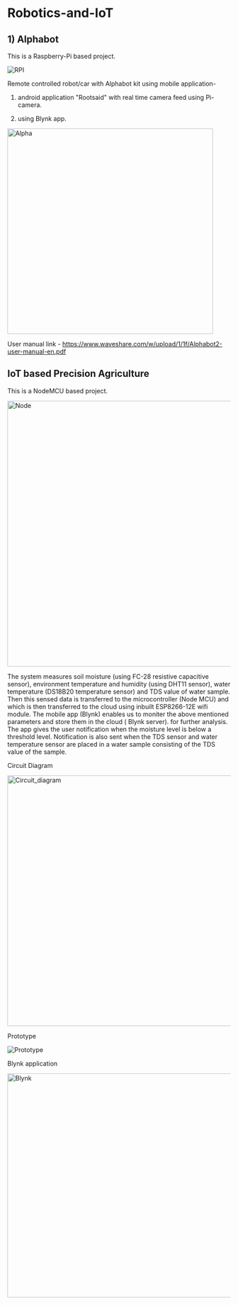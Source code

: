 # Robotics-and-IoT

## 1) Alphabot

This is a Raspberry-Pi based project.

![RPI](https://github.com/Aditya20101/Robotics-and-IoT/assets/75621797/30382365-93ad-4eb5-865c-7cc8d6d907cc)


Remote controlled robot/car with Alphabot kit using  mobile application-

1) android application "Rootsaid" with real time camera feed using Pi-camera. 

2) using Blynk app.

<img width="464" alt="Alpha" src="https://github.com/Aditya20101/Robotics-and-IoT/assets/75621797/e80b7fec-4b72-426c-87fe-24a18f57194a">

User manual link - https://www.waveshare.com/w/upload/1/1f/Alphabot2-user-manual-en.pdf




## IoT based Precision Agriculture

This is a NodeMCU based project.

<img width="600" alt="Node" src="https://github.com/Aditya20101/Robotics-and-IoT/assets/75621797/e9140596-e571-4847-8abe-91776f611e01">


The system measures soil moisture (using FC-28 resistive capacitive sensor), environment temperature and humidity (using DHT11 sensor), water temperature (DS18B20 temperature sensor) and TDS value of water sample. Then this sensed data is transferred to the microcontroller (Node MCU) and which is then transferred to the cloud using inbuilt ESP8266-12E wifi module. The mobile app (Blynk) enables us to moniter the above mentioned parameters and store them in the cloud ( Blynk server). for further analysis. The app gives the user notification when the moisture level is below a threshold level. Notification is also sent when the TDS sensor and water temperature sensor are placed in a water sample consisting of the TDS value of the sample.

Circuit Diagram

<img width="566" alt="Circuit_diagram" src="https://github.com/Aditya20101/Robotics-and-IoT/assets/75621797/f497e2eb-862f-41d7-8fdf-2b1ce18137ed">


Prototype

![Prototype](https://github.com/Aditya20101/Robotics-and-IoT/assets/75621797/af932521-0cb4-477d-83e2-378aacaf5520)


Blynk application

<img width="506" alt="Blynk" src="https://github.com/Aditya20101/Robotics-and-IoT/assets/75621797/156185bf-315c-4840-82f5-05991102e905">




